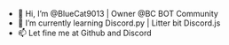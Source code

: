 - 👋 Hi, I’m @BlueCat9013 | Owner @BC BOT Community
- 🌱 I’m currently learning Discord.py | Litter bit Discord.js
- 📫 Let fine me at Github and Discord
<!---
BlueCat9013/BlueCat9013 is a ✨ special ✨ repository because its `README.md` (this file) appears on your GitHub profile.
You can click the Preview link to take a look at your changes.
--->

